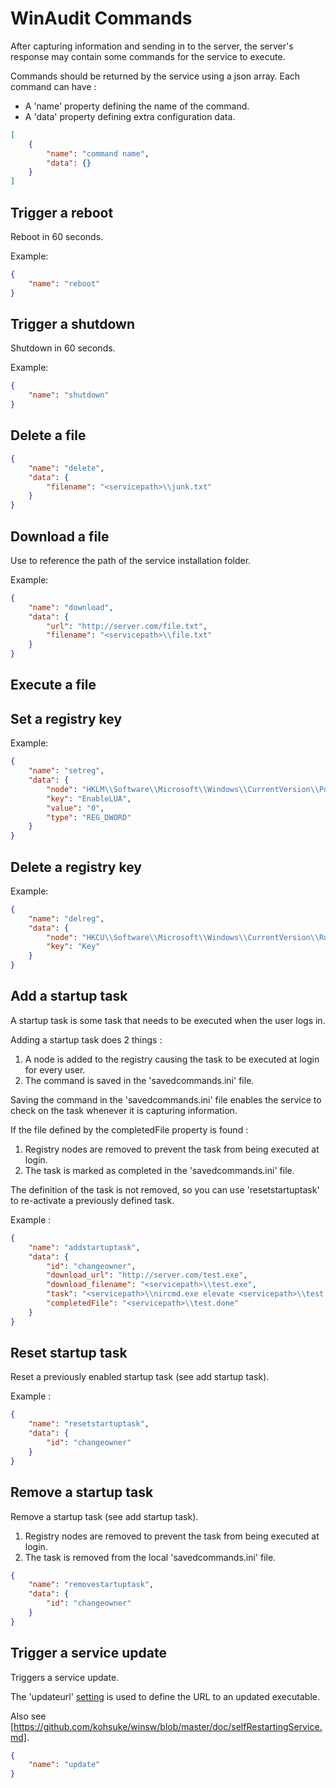 # WinAudit Commands

After capturing information and sending in to the server, the server's response may contain some commands for the service to execute. 

Commands should be returned by the service using a json array.  Each command can have : 
* A 'name' property defining the name of the command.
* A 'data' property defining extra configuration data.

```json
[
	{
		"name": "command name",
		"data": {}
	}
]
```

## Trigger a reboot

Reboot in 60 seconds.

Example:

```json
{
	"name": "reboot"
}
```

## Trigger a shutdown

Shutdown in 60 seconds.

Example:

```json
{
	"name": "shutdown"
}
```

## Delete a file 

```json
{
	"name": "delete",
	"data": {
		"filename": "<servicepath>\\junk.txt"
	}
}
```

## Download a file

Use <servicepath> to reference the path of the service installation folder.

Example:

```json
{
	"name": "download",
	"data": {
   		"url": "http://server.com/file.txt",
   		"filename": "<servicepath>\\file.txt"
   	}
}
```

## Execute a file

## Set a registry key

Example: 

```json
{
	"name": "setreg",
	"data": {
   		"node": "HKLM\\Software\\Microsoft\\Windows\\CurrentVersion\\Policies\\System",
   		"key": "EnableLUA",
   		"value": "0",
   		"type": "REG_DWORD"
   	}
}
```

## Delete a registry key

Example: 

```json
{
	"name": "delreg",
	"data": {
   		"node": "HKCU\\Software\\Microsoft\\Windows\\CurrentVersion\\Run",
   		"key": "Key"
   	}
}
```

## Add a startup task

A startup task is some task that needs to be executed when the user logs in.

Adding a startup task does 2 things : 
1. A node is added to the registry causing the task to be executed at login for every user.
2. The command is saved in the 'savedcommands.ini' file.  

Saving the command in the 'savedcommands.ini' file enables the service to check on the task whenever it is capturing information. 

If the file defined by the completedFile property is found : 
1. Registry nodes are removed to prevent the task from being executed at login.
2. The task is marked as completed in the 'savedcommands.ini' file.

The definition of the task is not removed, so you can use 'resetstartuptask' to re-activate a previously defined task.

Example :

```json
{
	"name": "addstartuptask",
	"data": {
   		"id": "changeowner",
   		"download_url": "http://server.com/test.exe",
   		"download_filename": "<servicepath>\\test.exe",
   		"task": "<servicepath>\\nircmd.exe elevate <servicepath>\\test.exe",
   		"completedFile": "<servicepath>\\test.done"
   	}
}
```

## Reset startup task

Reset a previously enabled startup task (see add startup task).

Example :

```json
{
	"name": "resetstartuptask",
	"data": {
   		"id": "changeowner"
   	}
}
```

## Remove a startup task

Remove a startup task (see add startup task).

1. Registry nodes are removed to prevent the task from being executed at login.
2. The task is removed from the local 'savedcommands.ini' file.

```json
{
	"name": "removestartuptask",
	"data": {
   		"id": "changeowner"
   	}
}
```

## Trigger a service update

Triggers a service update. 

The 'updateurl' [setting](settings.md) is used to define the URL to an updated executable.

Also see [https://github.com/kohsuke/winsw/blob/master/doc/selfRestartingService.md].


```json
{
	"name": "update"
}
```

